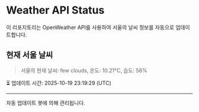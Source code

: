 
# Weather API Status

이 리포지토리는 OpenWeather API를 사용하여 서울의 날씨 정보를 자동으로 업데이트합니다.

## 현재 서울 날씨
> 서울의 현재 날씨: few clouds, 온도: 10.21°C, 습도: 56%

⏳ 업데이트 시간: 2025-10-19 23:19:29 (UTC)

---
자동 업데이트 봇에 의해 관리됩니다.
